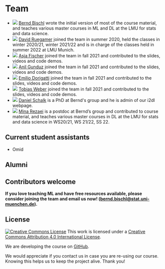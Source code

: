 # Team

- ![](https://www.slds.stat.uni-muenchen.de/images/bernd.jpg) [Bernd Bischl](https://www.compstat.statistik.uni-muenchen.de/people/bischl/)
  wrote the initial version of most of the course material, and teaches various master courses in ML and DL at the LMU for stats and data science.
- ![](https://www.slds.stat.uni-muenchen.de/images/david.jpg) [David Ruegamer](https://www.compstat.statistik.uni-muenchen.de/people/ruegamer/)
  joined the team in summer 2020, held the classes in winter 2020/21, winter 2021/22 and is in charge of the classes held in summer 2022 at LMU Munich.
- ![](https://www.slds.stat.uni-muenchen.de/images/asja.jpg) [Asja Fischer](https://www.ruhr-uni-bochum.de/ffm/Lehrstuehle/Machine_Learning/index.html.en)
  joined the team in fall 2021 and contributed to the slides, videos and code demos.
- ![](https://www.slds.stat.uni-muenchen.de/images/anil_guenduez.jpg) [Anil Gunduz](https://www.slds.stat.uni-muenchen.de/people/guenduez/)
  joined the team in fall 2021 and contributed to the slides, videos and code demos.
- ![](https://www.slds.stat.uni-muenchen.de/images/dorigatti.jpg) [Emilio Dorigatti](https://www.slds.stat.uni-muenchen.de/people/dorigatti/)
  joined the team in fall 2021 and contributed to the slides, videos and code demos.
- ![](https://www.slds.stat.uni-muenchen.de/images/TobiasW.jpg) [Tobias Weber](https://www.slds.stat.uni-muenchen.de/people/weber/)
  joined the team in fall 2021 and contributed to the slides, videos and code demos.
- ![](https://avatars.githubusercontent.com/u/20367117?v=4) [Daniel Schalk](https://www.compstat.statistik.uni-muenchen.de/people/schalk)
  is a PhD at Bernd's group and he is admin of our i2dl webpage.
- ![](https://www.slds.stat.uni-muenchen.de/images/Mina.jpg) [Mina Rezaei](https://www.slds.stat.uni-muenchen.de/people/minar/)
  is a postdoc at Bernd’s group and contributed to course material, and teaches various master courses in DL at the LMU for stats and data science in WS20/21, WS 21/22, SS 22.

## Current student assistants

- Omid 

## Alumni


## Contributors welcome

__If you love teaching ML and have free resources available, please consider joining the team and email us now! (bernd.bischl@stat.uni-muenchen.de).__


## License
[![Creative Commons License](https://i.creativecommons.org/l/by/4.0/88x31.png)](http://creativecommons.org/licenses/by/4.0/)
This work is licensed under a [Creative Commons Attribution 4.0 International License](http://creativecommons.org/licenses/by/4.0/).

We are developing the course on [GitHub](https://github.com/compstat-lmu/lecture_i2dl).

We would appreciate if you contact us in case you are re-using our course.
Knowing this helps us to keep the project alive. Thank you!
